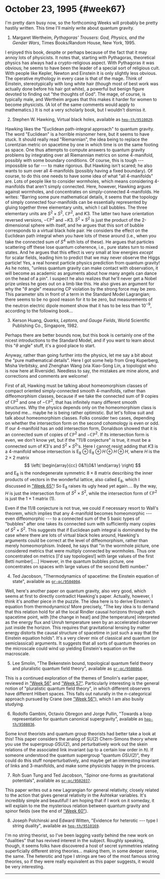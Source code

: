 # October 23, 1995 {#week67}

I'm pretty darn busy now, so the forthcoming Weeks will probably be
pretty hastily written. This time I'll mainly write about quantum
gravity.

1) Margaret Wertheim, _Pythagoras' Trousers: God, Physics, and the Gender Wars_, Times Books/Random House, New York, 1995.

I enjoyed this book, despite or perhaps because of the fact that it may
annoy lots of physicists. It notes that, starting with Pythagoras,
theoretical physics has always had a crypto-religious aspect. With
Pythagoras it was obvious; he seems to have been the leader of a special
sort of religious cult. With people like Kepler, Newton and Einstein it
is only slightly less obvious. The operative mythology in every case is
that of the mage. Think of Einstein, stereotypically with long white
hair (though most of best work was actually done before his hair got
white), a powerful but benign figure devoted to finding out "the
thoughts of God". The mage, of course, is typically male, and Wertheim
argues that this makes it harder for women to become physicists. (A lot
of the same comments would apply to mathematics.) It is not a very
scholarly book, but I wouldn't dismiss it.

2) Stephen W. Hawking, Virtual black holes, available as [`hep-th/9510029`](http://xxx.lanl.gov/abs/hep-th/9510029).

Hawking likes the "Euclidean path-integral approach" to quantum
gravity. The word "Euclidean" is a horrible misnomer here, but it
seems to have stuck. It should really read "Riemannian", the idea
being to replace the Lorentzian metric on spacetime by one in which time
is on the same footing as space. One thus attempts to compute answers to
quantum gravity problems by integrating over all Riemannian metrics on
some 4-manifold, possibly with some boundary conditions. Of course, this
is tough --- impossible so far --- to make rigorous. But Hawking isn't
scared; he also wants to sum over all 4-manifolds (possibly having a
fixed boundary). Of course, to do this one needs to have some idea of
what "all 4-manifolds" are. Lots of people like to consider wormholes,
which means considering 4-manifolds that aren't simply connected. Here,
however, Hawking argues against wormholes, and concentrates on
simply-connected 4-manifolds. He writes: "Barring some pure
mathematical details, it seems that the topology of simply connected
four-manifolds can be essentially represented by gluing together three
elementary units, which I call bubbles. The three elementary units are
$S^2 \times S^2$, $\mathbb{CP}^2$, and $K3$. The latter two have orientation reversed
versions, $-\mathbb{CP}^2$ and $-K3$. $S^2 \times S^2$ is just the product of the
2-dimensional sphere with itself, and he argues that this sort of bubble
corresponds to a virtual black hole pair. He considers the effect on the
Euclidean path integral when you have lots of these around (i.e., when
you take the connected sum of $S^4$ with lots of these). He argues that
particles scattering off these lose quantum coherence, i.e., pure states
turn to mixed states. And he argues that this effect is very small at
low energies *except* for scalar fields, leading him to predict that we
may never observe the Higgs particle! Yes, a real honest particle
physics prediction from quantum gravity! As he notes, "unless quantum
gravity can make contact with observation, it will become as academic as
arguments about how many angels can dance on the head of a pin". I
suspect he also realizes that he'll never get a Nobel prize unless he
goes out on a limb like this. He also gives
an argument for why the "$\theta$ angle" measuring CP violation by the strong
force may be zero. This parameter sits in front of a term in the
Standard Model Lagrangian; there seems to be no good reason for it to be
zero, but measurements of the neutron electric dipole moment show that
it has to be less than $10^{-9}$, according to the following book...

3) Kerson Huang, _Quarks, Leptons, and Gauge Fields_, World Scientific Publishing Co., Singapore, 1982.

Perhaps there are better bounds now, but this book is certainly one of
the nicest introductions to the Standard Model, and if you want to learn
about this "$\theta$ angle" stuff, it's a good place to start.

Anyway, rather than going further into the physics, let me say a bit
about the "pure mathematical details". Here I got some help from Greg
Kuperberg, Misha Verbitsky, and Zhenghan Wang (via Xiao-Song Lin, a
topologist who is now here at Riverside). Needless to say, the mistakes
are mine alone, and corrections and comments are welcome!

First of all, Hawking must be talking about homeomorphism classes of
compact oriented simply-connected smooth 4-manifolds, rather than
diffeomorphism classes, because if we take the connected sum of 9 copies
of $\mathbb{CP}^2$ and one of $-\mathbb{CP}^2$, that has infinitely many different smooth
structures. Why the physics depends only on the homeomorphism class is
beyond me... maybe he is being rather optimistic. But let's follow
suit and talk about homeomorphism classes. Folks consider two cases,
depending on whether the intersection form on the second cohomology is
even or odd. If our 4-manifold has an odd intersection form, Donaldson
showed that it is an connected sum of copies of $\mathbb{CP}^2$ and $-\mathbb{CP}^2$. If its
intersection form is even, we don't know yet, but if the "11/8
conjecture" is true, it must be a connected sum of $K3$'s and $S^2 \times S^2$'s.
Here I cannot resist adding that $K3$ is a 4-manifold whose
intersection is $\mathrm{E}_8 \oplus \mathrm{E}_8 \oplus H \oplus H \oplus H$, where $H$ is the $2\times2$ matrix
$$
  \left(
    \begin{array}{cc}
      0&1\\0&1
    \end{array}
  \right)
$$
and $\mathrm{E}_8$ is the nondegenerate symmetric $8\times8$ matrix describing the inner
products of vectors in the wonderful lattice, also called $\mathrm{E}_8$, which I
discussed in ["Week 65"](#week65)! So $\mathrm{E}_8$ raises its ugly head yet
again.... By the way, $H$ is just the intersection form of $S^2 \times S^2$,
while the intersection form of $\mathbb{CP}^2$ is just the $1\times1$ matrix $(1)$.

Even if the 11/8 conjecture is not true, we could if necessary resort to
Wall's theorem, which implies that any 4-manifold becomes homeomorphic
--- even diffeomorphic --- to a connected sum of the 5 basic types of
"bubbles" after one takes its connected sum with sufficiently many
copies of $S^2 \times S^2$. This suggests that if Euclidean path integral is
dominated by the case where there are lots of virtual black holes
around, Hawking's arguments could be correct at the level of
diffeomorphism, rather than merely homeomorphism. Indeed, he says that
"in the wormhole picture, one considered metrics that were multiply
connected by wormholes. Thus one concentrated on metrics \[I'd say
topologies!\] with large values of the first Betti number\[....\]
However, in the quantum bubbles picture, one concentrates on spaces with
large values of the second Betti number."

4) Ted Jacobson, "Thermodynamics of spacetime: the Einstein equation of state", available as [`gr-qc/9504004`](http://xxx.lanl.gov/abs/gr-qc/9504004).

Well, here's another paper on quantum gravity, also very good, which
seems at first to directly contradict Hawking's paper. Actually,
however, I think it's another piece in the puzzle. The idea here is to
derive Einstein's equation from thermodynamics! More precisely, "The
key idea is to demand that this relation hold for all the local Rindler
causal horizons through each spacetime point, with \[the change in
heat\] and \[the temperature\] interpreted as the energy flux and Unruh
temperature seen by an accelerated observer just inside the horizon.
This requires that gravitational lensing by matter energy distorts the
causal structure of spacetime in just such a way that the Einstein
equation holds". It's a very clever mix of classical and quantum (or
semiclassical) arguments. It suggests that all sorts of quantum theories
on the microscale could wind up yielding Einstein's equation on the
macroscale.

5) Lee Smolin, "The Bekenstein bound, topological quantum field theory and pluralistic quantum field theory", available as [`gr-qc/9508064`](http://xxx.lanl.gov/abs/gr-qc/9508064).

This is a continued exploration of the themes of Smolin's earlier
paper, reviewed in ["Week 56"](#week56) and
["Week 57"](#week57). Particularly interesting is the general
notion of "pluralistic quantum field theory", in which different
observers have different Hilbert spaces. This falls out naturally in the
$n$-categorical approach pursued by Crane (see ["Week 56"](#week56)),
which I am also busily studying.

6) Rodolfo Gambini, Octavio Obregon and Jorge Pullin, "Towards a loop representation for quantum canonical supergravity", available as [`hep-th/9508036`](http://xxx.lanl.gov/abs/hep-th/9508036).

Some knot theorists and quantum group theorists had better take a look
at this! This paper considers the analog of $\mathrm{SU}(2)$ Chern-Simons theory
where you use the supergroup $G\mathrm{SU}(2)$, and perturbatively work out the
skein relations of the associated link invariant (up to a certain low
order in $\hbar$). If someone understood the quantum supergroup "quantum
$G\mathrm{SU}(2)$", they could do this stuff nonperturbatively, and maybe get an
interesting invariant of links and 3-manifolds, and make some physicists
happy in the process.

7) Roh Suan Tung and Ted Jacobson, "Spinor one-forms as gravitational potentials", available as [`gr-qc/9502037`](http://xxx.lanl.gov/abs/gr-qc/9502037).

This paper writes out a new Lagrangian for general relativity, closely
related to the action that gives general relativity in the Ashtekar
variables. It's incredibly simple and beautiful! I am hoping that if I
work on it someday, it will explain to me the mysterious relation
between quantum gravity and spinor fields (see the end of
["Week 60"](#week60)).

8) Joseph Polchinski and Edward Witten, "Evidence for heterotic --- type I string duality", available as [`hep-th/9510169`](http://xxx.lanl.gov/abs/hep-th/9510169).

I'm no string theorist, so I've been lagging vastly behind the new
work on "dualities" that has revived interest in the subject. Roughly
speaking, though, it seems folks have discovered a host of secret
symmetries relating superficially different string theories... making
them, in some deeper sense, the same. The heterotic and type I strings
are two of the most famous string theories, so if they were really
equivalent as this paper suggests, it would be very interesting.

------------------------------------------------------------------------
